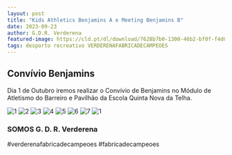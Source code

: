 ```yaml
---
layout: post
title: "Kids Athletics Benjamins A e Meeting Benjamins B"
date: 2023-09-23
author: G.D.R. Verderena
featured-image: https://cld.pt/dl/download/7628b7b0-1300-46b2-bf0f-f4d08a05c957/benjamins.jpeg
tags: desporto recreativo VERDERENAFABRICADECAMPEOES
---
```



<H2>Convívio Benjamins</H2>

Dia 1 de Outubro iremos realizar o Convívio de Benjamins no Módulo de Atletismo do Barreiro e Pavilhão da Escola Quinta Nova da Telha.

![1](https://cld.pt/dl/download/fa9ef676-fecc-49e5-b120-4d6f7d6c8a11/Conv%C3%ADvio%20de%20Benjamins%20em%20Pavilh%C3%A3o-2.png)
![2](https://cld.pt/dl/download/26996da1-9f47-4649-9620-dd6e1b8f9ef9/WhatsApp%20Image%202023-09-25%20at%2008.20.30.jpeg)
![3](https://cld.pt/dl/download/94da69c3-b7a7-477b-8825-ed69ce13ac44/1.jpeg)
![4](https://cld.pt/dl/download/d5a6e0fb-92bd-455d-8aff-f90e03c98a5e/2.jpeg)
![5](https://cld.pt/dl/download/db9cf18f-b7bb-4c61-be91-bd2a715d4526/3.jpeg)
![6](https://cld.pt/dl/download/a4647148-2c49-41ac-8b8e-aa4fc0771ac2/4.jpeg)
![7](https://cld.pt/dl/download/77d00444-3c99-44bc-8160-2605db9bfdaf/7.jpeg)
![1](https://cld.pt/dl/download/744285ff-0d73-484e-8c3b-1eb9ba0458d3/8-1.jpeg)

<H3>SOMOS G. D. R. Verderena</H3>

#verderenafabricadecampeoes #fabricadecampeoes 
